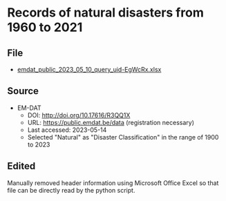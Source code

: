 # Records of natural disasters from 1960 to 2021

## File
- [emdat_public_2023_05_10_query_uid-EgWcRx.xlsx](emdat_public_2023_05_10_query_uid-EgWcRx.xlsx)

## Source 
- EM-DAT
  - DOI: http://doi.org/10.17616/R3QQ1X
  - URL: https://public.emdat.be/data (registration necessary)
  - Last accessed: 2023-05-14
  - Selected "Natural" as "Disaster Classification" in the range of 1900 to 2023
## Edited
Manually removed header information using Microsoft Office Excel so that file can be directly read by the python script.
